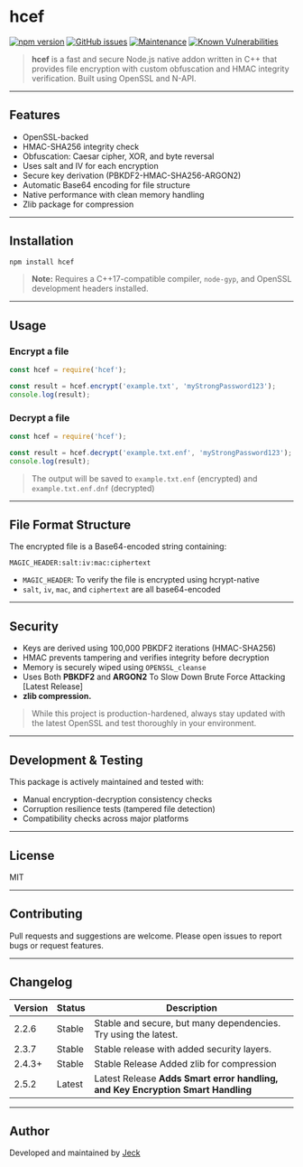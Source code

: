 # hcef

[![npm version](https://img.shields.io/npm/v/hcef)](https://www.npmjs.com/package/hcef)
[![GitHub issues](https://img.shields.io/github/issues/JeckAsChristopher/hcef)](https://github.com/JeckAsChristopher/hcef/issues)
[![Maintenance](https://img.shields.io/maintenance/yes/2025)](https://github.com/JeckAsChristopher/hcef)
[![Known Vulnerabilities](https://snyk.io/test/npm/hcef/badge.svg)](https://snyk.io/test/npm/hcef)

> **hcef** is a fast and secure Node.js native addon written in C++ that provides file encryption with custom obfuscation and HMAC integrity verification. Built using OpenSSL and N-API.

---

## Features

* OpenSSL-backed
* HMAC-SHA256 integrity check
* Obfuscation: Caesar cipher, XOR, and byte reversal
* Uses salt and IV for each encryption
* Secure key derivation (PBKDF2-HMAC-SHA256-ARGON2)
* Automatic Base64 encoding for file structure
* Native performance with clean memory handling 
* Zlib package for compression 

---

## Installation

```bash
npm install hcef
```

> **Note:** Requires a C++17-compatible compiler, `node-gyp`, and OpenSSL development headers installed.

---

## Usage

### Encrypt a file

```js
const hcef = require('hcef');

const result = hcef.encrypt('example.txt', 'myStrongPassword123');
console.log(result);
```

### Decrypt a file

```js
const hcef = require('hcef');

const result = hcef.decrypt('example.txt.enf', 'myStrongPassword123');
console.log(result);
```

> The output will be saved to `example.txt.enf` (encrypted) and `example.txt.enf.dnf` (decrypted)

---

## File Format Structure

The encrypted file is a Base64-encoded string containing:

```
MAGIC_HEADER:salt:iv:mac:ciphertext
```

* `MAGIC_HEADER`: To verify the file is encrypted using hcrypt-native
* `salt`, `iv`, `mac`, and `ciphertext` are all base64-encoded

---

## Security

* Keys are derived using 100,000 PBKDF2 iterations (HMAC-SHA256)
* HMAC prevents tampering and verifies integrity before decryption
* Memory is securely wiped using `OPENSSL_cleanse`
* Uses Both **PBKDF2** and **ARGON2** To Slow Down Brute Force Attacking [Latest Release]
* **zlib compression.**

> While this project is production-hardened, always stay updated with the latest OpenSSL and test thoroughly in your environment.

---

## Development & Testing

This package is actively maintained and tested with:

* Manual encryption-decryption consistency checks
* Corruption resilience tests (tampered file detection)
* Compatibility checks across major platforms

---

## License

MIT

---

## Contributing

Pull requests and suggestions are welcome. Please open issues to report bugs or request features.

---


## Changelog

| Version | Status       | Description                                      |
|---------|--------------|--------------------------------------------------|
| 2.2.6   | Stable       | Stable and secure, but many dependencies. Try using the latest. |
| 2.3.7   | Stable       | Stable release with added security layers.       |
| 2.4.3+   | Stable       | Stable Release Added zlib for compression 	|
| 2.5.2   |  Latest      | Latest Release **Adds Smart error handling, and Key Encryption Smart Handling**	|
---

## Author

Developed and maintained by [Jeck](https://github.com/JeckAsChristopher)
